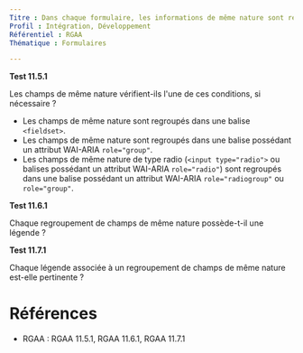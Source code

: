 ```yaml
---
Titre : Dans chaque formulaire, les informations de même nature sont regroupées.
Profil : Intégration, Développement
Référentiel : RGAA
Thématique : Formulaires

---
```

**Test 11.5.1**

Les champs de même nature vérifient-ils l'une de ces conditions, si nécessaire ?

* Les champs de même nature sont regroupés dans une balise `<fieldset>`.
* Les champs de même nature sont regroupés dans une balise possédant un attribut WAI-ARIA `role="group"`.
* Les champs de même nature de type radio (`<input type="radio">` ou balises possédant un attribut WAI-ARIA `role="radio"`) sont regroupés dans une balise possédant un attribut WAI-ARIA `role="radiogroup"` ou `role="group"`.

**Test 11.6.1**

Chaque regroupement de champs de même nature possède-t-il une légende ?

**Test 11.7.1**

Chaque légende associée à un regroupement de champs de même nature est-elle pertinente ?

# Références

*   RGAA : RGAA 11.5.1, RGAA 11.6.1, RGAA 11.7.1
